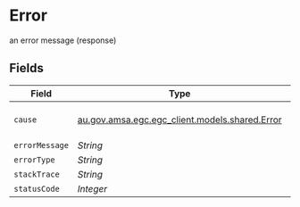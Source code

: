 # Error

an error message (response)


## Fields

| Field                                                                          | Type                                                                           | Required                                                                       | Description                                                                    | Example                                                                        |
| ------------------------------------------------------------------------------ | ------------------------------------------------------------------------------ | ------------------------------------------------------------------------------ | ------------------------------------------------------------------------------ | ------------------------------------------------------------------------------ |
| `cause`                                                                        | [au.gov.amsa.egc.egc_client.models.shared.Error](../../models/shared/Error.md) | :heavy_minus_sign:                                                             | an error message (response)                                                    | {"errorMessage":"an error occurred","errorType":"SomethingWentWrongException"} |
| `errorMessage`                                                                 | *String*                                                                       | :heavy_minus_sign:                                                             | N/A                                                                            | an error occurred                                                              |
| `errorType`                                                                    | *String*                                                                       | :heavy_minus_sign:                                                             | N/A                                                                            |                                                                                |
| `stackTrace`                                                                   | *String*                                                                       | :heavy_minus_sign:                                                             | N/A                                                                            |                                                                                |
| `statusCode`                                                                   | *Integer*                                                                      | :heavy_minus_sign:                                                             | N/A                                                                            |                                                                                |